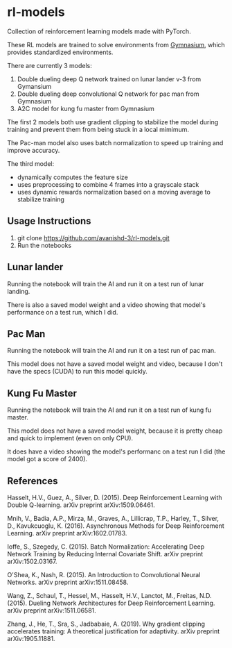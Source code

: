 # rl-models
Collection of reinforcement learning models made with PyTorch.

These RL models are trained to solve environments from [Gymnasium]([url](https://gymnasium.farama.org/)), which provides standardized environments.

There are currently 3 models:
1. Double dueling deep Q network trained on lunar lander v-3 from Gymansium
2. Double dueling deep convolutional Q network for pac man from Gymnasium
3. A2C model for kung fu master from Gymnasium

The first 2 models both use gradient clipping to stabilize the model during training and prevent them from being stuck in a local mimimum.

The Pac-man model also uses batch normalization to speed up training and improve accuracy.

The third model:
- dynamically computes the feature size
- uses preprocessing to combine 4 frames into a grayscale stack
- uses dynamic rewards normalization based on a moving average to stabilize training

## Usage Instructions
1. git clone https://github.com/avanishd-3/rl-models.git
2. Run the notebooks

## Lunar lander
Running the notebook will train the AI and run it on a test run of lunar landing.

There is also a saved model weight and a video showing that model's performance on a test run, which I did.


## Pac Man 
Running the notebook will train the AI and run it on a test run of pac man.

This model does not have a saved model weight and video, because I don't have the specs (CUDA) to run this model quickly.

## Kung Fu Master
Running the notebook will train the AI and run it on a test run of kung fu master.

This model does not have a saved model weight, because it is pretty cheap and quick to implement (even on only CPU).

It does have a video showing the model's performanc on a test run I did (the model got a score of 2400).

## References

Hasselt, H.V., Guez, A., Silver, D. (2015). Deep Reinforcement Learning with Double Q-learning. arXiv preprint arXiv:1509.06461.

Mnih, V., Badia, A.P., Mirza, M., Graves, A., Lillicrap, T.P., Harley, T., Silver, D., Kavukcuoglu, K. (2016). Asynchronous Methods for Deep Reinforcement Learning. arXiv preprint arXiv:1602.01783.

Ioffe, S., Szegedy, C. (2015). Batch Normalization: Accelerating Deep Network Training by Reducing Internal Covariate Shift. arXiv preprint arXiv:1502.03167.

O'Shea, K., Nash, R. (2015). An Introduction to Convolutional Neural Networks. arXiv preprint arXiv:1511.08458.

Wang, Z., Schaul, T., Hessel, M., Hasselt, H.V., Lanctot, M., Freitas, N.D. (2015). Dueling Network Architectures for Deep Reinforcement Learning. arXiv preprint arXiv:1511.06581.

Zhang, J., He, T., Sra, S., Jadbabaie, A. (2019). Why gradient clipping accelerates training: A theoretical justification for adaptivity. arXiv preprint arXiv:1905.11881.


